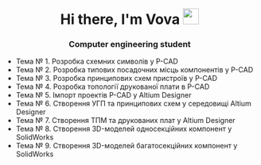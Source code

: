 <h1 align="center">Hi there, I'm <a target="_blank">Vova</a> 
<img src="https://github.com/blackcater/blackcater/raw/main/images/Hi.gif" height="32"/></h1>
<h3 align="center">Computer engineering  student</h3>

- Тема № 1. Розробка схемних символів у P-CAD
- Тема № 2. Розробка типових посадочних місць компонентів у P-CAD
- Тема № 3. Розробка принципових схем пристроїв у P-CAD
- Тема № 4. Розробка топології друкованої плати в P-CAD
- Тема № 5. Імпорт проектів P-CAD у Altium Designer
- Тема № 6. Створення УГП та принципових схем у середовищі Altium Designer
- Тема № 7. Створення ТПМ та друкованих плат у Altium Designer
- Тема № 8. Створення 3D-моделей односекційних компонент у SolidWorks
- Тема № 9. Створення 3D-моделей багатосекційних компонент у SolidWorks
